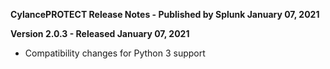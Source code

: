 **CylancePROTECT Release Notes - Published by Splunk January 07, 2021**


**Version 2.0.3 - Released January 07, 2021**

* Compatibility changes for Python 3 support
